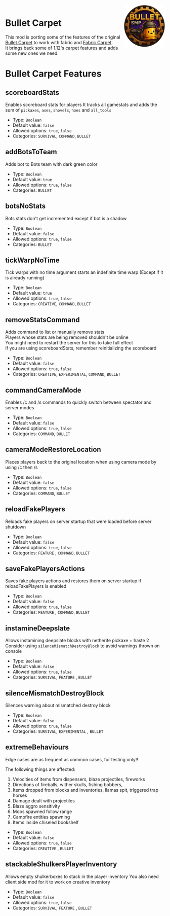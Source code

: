 <img src="./src/main/resources/assets/bulletcarpet/bulletLogo.png" align="right" width="128px"/>

# Bullet Carpet

This mod is porting some of the features of the original [Bullet Carpet](https://github.com/Dioswilson/Bullet-carpet)
to work with fabric and [Fabric Carpet](https://github.com/gnembon/fabric-carpet).<br>
It brings back some of 1.12's carpet features and adds some new ones we need.


# Bullet Carpet Features

## scoreboardStats

Enables scoreboard stats for players
It tracks all gamestats and adds the sum of `pickaxes`, `axes`, `shovels`, `hoes` and `all_tools`

* Type: `Boolean`
* Default value: `false`
* Allowed options: `true`, `false`
* Categories: `SURVIVAL`, `COMMAND`, `BULLET`

## addBotsToTeam

Adds bot to Bots team with dark green color

* Type: `Boolean`
* Default value: `true`
* Allowed options: `true`, `false`
* Categories:  `BULLET`

## botsNoStats

Bots stats don't get incremented except if bot is a shadow

* Type: `Boolean`
* Default value: `false`
* Allowed options: `true`, `false`
* Categories:  `BULLET`

## tickWarpNoTime

Tick warps with no time argument starts an indefinite time warp
(Except if it is already running)

* Type: `Boolean`
* Default value: `true`
* Allowed options: `true`, `false`
* Categories: `CREATIVE`, `COMMAND`, `BULLET`

## removeStatsCommand

Adds command to list or manually remove stats<br>
Players whose stats are being removed shouldn't be online<br>
You might need to restart the server for this to take full effect<br>
If you are using scoreboardStats, remember reinitializing the scoreboard

* Type: `Boolean`
* Default value: `false`
* Allowed options: `true`, `false`
* Categories: `CREATIVE`, `EXPERIMENTAL`, `COMMAND`, `BULLET`

## commandCameraMode

Enables /c and /s commands to quickly switch between spectator and server modes

* Type: `Boolean`
* Default value: `false`
* Allowed options: `true`, `false`
* Categories:  `COMMAND`, `BULLET`

## cameraModeRestoreLocation

Places players back to the original location when using camera mode by using /c then /s

* Type: `Boolean`
* Default value: `false`
* Allowed options: `true`, `false`
* Categories:  `COMMAND`, `BULLET`

## reloadFakePlayers

Reloads fake players on server startup that were loaded before server shutdown

* Type: `Boolean`
* Default value: `false`
* Allowed options: `true`, `false`
* Categories: `FEATURE` , `COMMAND`, `BULLET`

## saveFakePlayersActions

Saves fake players actions and restores them on server startup if reloadFakePlayers is enabled

* Type: `Boolean`
* Default value: `false`
* Allowed options: `true`, `false`
* Categories: `FEATURE` , `COMMAND`, `BULLET`

## instamineDeepslate

Allows instamining deepslate blocks with netherite pickaxe + haste 2
Consider using `silenceMismatchDestroyBlock` to avoid warnings thrown on console

* Type: `Boolean`
* Default value: `false`
* Allowed options: `true`, `false`
* Categories: `SURVIVAL`, `FEATURE` , `BULLET`

## silenceMismatchDestroyBlock

Silences warning about mismatched destroy block

* Type: `Boolean`
* Default value: `false`
* Allowed options: `true`, `false`
* Categories: `SURVIVAL`, `EXPERIMENTAL` , `BULLET`

## extremeBehaviours

Edge cases are as frequent as common cases, for testing only!!

The following things are affected:

1. Velocities of items from dispensers, blaze projectiles, fireworks
2. Directions of fireballs, wither skulls, fishing bobbers,
3. Items dropped from blocks and inventories, llamas spit, triggered trap horses
4. Damage dealt with projectiles
5. Blaze aggro sensitivity
6. Mobs spawned follow range
7. Campfire entities spawning
8. Items inside chiseled bookshelf

* Type: `Boolean`
* Default value: `false`
* Allowed options: `true`, `false`
* Categories: `CREATIVE` , `BULLET`

## stackableShulkersPlayerInventory
Allows empty shulkerboxes to stack in the player inventory
You also need client side mod for it to work on creative inventory

* Type: `Boolean`
* Default value: `false`
* Allowed options: `true`, `false`
* Categories: `SURVIVAL`, `FEATURE` , `BULLET`

